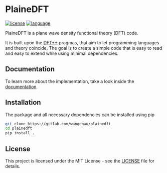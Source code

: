 # PlaineDFT
[![license](https://img.shields.io/badge/license-MIT-green)](https://gitlab.com/wangenau/plainedft/-/blob/master/LICENSE)
[![language](https://img.shields.io/badge/language-Python3-blue)](https://www.python.org/)

PlaineDFT is a plane wave density functional theory (DFT) code.

It is built upon the [DFT++](https://arxiv.org/abs/cond-mat/9909130) pragmas, that aim to let programming languages and theory coincide.
The goal is to create a simple code that is easy to read and easy to extend while using minimal dependencies.

## Documentation

To learn more about the implementation, take a look inside the [documentation](https://wangenau.gitlab.io/plainedft/).

## Installation

The package and all necessary dependencies can be installed using pip

```bash
git clone https://gitlab.com/wangenau/plainedft
cd plainedft
pip install .
```

## License

This project is licensed under the MIT License - see the [LICENSE](https://gitlab.com/wangenau/plainedft/-/blob/master/LICENSE) file for details.
